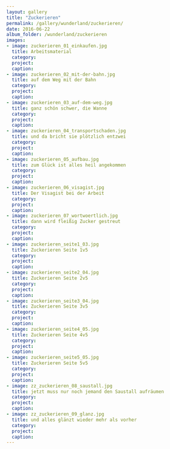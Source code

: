 ```yaml
---
layout: gallery
title: "Zuckerieren"
permalink: /gallery/wunderland/zuckerieren/
date: 2016-06-22
album_folder: /wunderland/zuckerieren
images:
- image: zuckerieren_01_einkaufen.jpg
  title: Arbeitsmaterial
  category: 
  project: 
  caption: 
- image: zuckerieren_02_mit-der-bahn.jpg
  title: auf dem Weg mit der Bahn
  category: 
  project: 
  caption: 
- image: zuckerieren_03_auf-dem-weg.jpg
  title: ganz schön schwer, die Wanne
  category: 
  project: 
  caption: 
- image: zuckerieren_04_transportschaden.jpg
  title: und da bricht sie plötzlich entzwei
  category: 
  project: 
  caption: 
- image: zuckerieren_05_aufbau.jpg
  title: zum Glück ist alles heil angekommen
  category: 
  project: 
  caption: 
- image: zuckerieren_06_visagist.jpg
  title: Der Visagist bei der Arbeit
  category: 
  project: 
  caption: 
- image: zuckerieren_07_wortwoertlich.jpg
  title: dann wird fleißig Zucker gestreut
  category: 
  project: 
  caption: 
- image: zuckerieren_seite1_03.jpg
  title: Zuckerieren Seite 1v5
  category: 
  project: 
  caption: 
- image: zuckerieren_seite2_04.jpg
  title: Zuckerieren Seite 2v5
  category: 
  project: 
  caption: 
- image: zuckerieren_seite3_04.jpg
  title: Zuckerieren Seite 3v5
  category: 
  project: 
  caption: 
- image: zuckerieren_seite4_05.jpg
  title: Zuckerieren Seite 4v5
  category: 
  project: 
  caption: 
- image: zuckerieren_seite5_05.jpg
  title: Zuckerieren Seite 5v5
  category: 
  project: 
  caption: 
- image: zz_zuckerieren_08_saustall.jpg
  title: jetzt muss nur noch jemand den Saustall aufräumen
  category: 
  project: 
  caption: 
- image: zz_zuckerieren_09_glanz.jpg
  title: und alles glänzt wieder mehr als vorher
  category: 
  project: 
  caption: 
---
```


